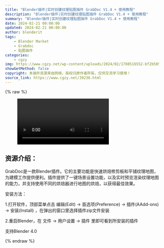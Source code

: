 ```yaml
---
title: "Blender插件|实时创建纹理贴图插件 GrabDoc V1.4 + 使用教程"
description: "Blender插件|实时创建纹理贴图插件 GrabDoc V1.4 + 使用教程"
summary: "Blender插件|实时创建纹理贴图插件 GrabDoc V1.4 + 使用教程"
date: 2024-02-21 00:00:00
updated: 2024-02-21 00:00:00
author: blenderit
tags: 
    - Blender Market
    - Grabdoc
    - 贴图插件
categories:
    - cgzy
img: https://www.cgzy.net/wp-content/uploads/2024/02/1708516552-bf2b585aaeb7a04.webp
showGetMethod: false
copyright: 本插件资源来自网络，版权归原作者所有，仅供交流学习使用！
source_link: https://www.cgzy.net/39236.html
---
```


{% raw %}
<figure class="wp-block-video aligncenter"><video controls src="http://cloud.video.taobao.com/play/u/null/p/1/e/6/t/1/450163669200.mp4"><track src="https://www.cgzy.net/wp-content/uploads/2024/02/1708516430-7a884dde012472b.vtt"></track></video></figure><div class="wp-block-pandastudio-title"><div class="title_style_01"><h2 id="h2-0">资源介绍：</h2></div></div><p class="is-style-text-indent-2em">GrabDoc是一款Blender插件。它的主要功能是快速烘焙修剪板和平铺纹理地图，为建模工作提供便利。插件提供了一键场景设置功能，以及实时预览渲染纹理地图的能力，并支持使用不同的烘焙器进行地图的烘焙，以获得最佳效果。</p><div class="wp-block-pandastudio-title"><div class="title_style_01"><p>安装方法：</p></div></div><p>1.打开软件，顶部菜单点击 编辑(Edit) → 首选项(Preference) → 插件(AAdd-ons) → 安装(Install) ，在弹出的窗口里选择插件zip文件安装</p><p>2.重启Blender，在 文件 → 用户设置 → 插件 里即可看到所安装的插件</p><div class="wp-block-pandastudio-tips"><div class="tip success "><p>支持Blender 4.0</p>
</div></div>
<div style="display: none">cgzy</div>
{% endraw %}